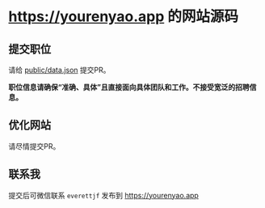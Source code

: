 # https://yourenyao.app 的网站源码

## 提交职位

请给 [public/data.json](https://github.com/yourenyao/yourenyao-website/blob/main/public/data.json) 提交PR。

**职位信息请确保“准确、具体”且直接面向具体团队和工作。不接受宽泛的招聘信息。**


## 优化网站

请尽情提交PR。

## 联系我

提交后可微信联系 `everettjf` 发布到 https://yourenyao.app


